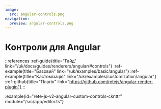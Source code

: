 ```yaml
---
image:
  src: angular-controls.png
navigation:
  preview: angular-controls.png
---
```


# Контроли для Angular

::references
:ref-guide{title="Гайд" link="/uk/docs/guides/renderers/angular/#controls"}
:ref-example{title="Базовий" link="/uk/examples/basic/angular"}
:ref-example{title="Кастомізація" link="/uk/examples/customization/angular"}
:ref-github{title="Плагін" link="https://github.com/retejs/angular-render-plugin"}
::

:example{id="rete-js-v2-angular-custom-controls-cknttr" module="/src/app/editor.ts"}
